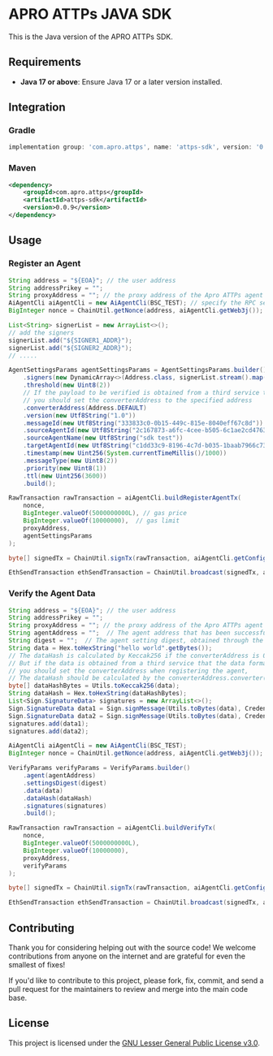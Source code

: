 # APRO ATTPs JAVA SDK

This is the Java version of the APRO ATTPs SDK.

## Requirements

- **Java 17 or above**: Ensure Java 17 or a later version installed.

## Integration

### Gradle

```gradle
implementation group: 'com.apro.attps', name: 'attps-sdk', version: '0.0.9'
```

### Maven

```xml
<dependency>
    <groupId>com.apro.attps</groupId>
    <artifactId>attps-sdk</artifactId>
    <version>0.0.9</version>
</dependency>
```

## Usage

### Register an Agent
```java
String address = "${EOA}"; // the user address
String addressPrikey = "";
String proxyAddress = ""; // the proxy address of the Apro ATTPs agent
AiAgentCli aiAgentCli = new AiAgentCli(BSC_TEST); // specify the RPC server
BigInteger nonce = ChainUtil.getNonce(address, aiAgentCli.getWeb3j());

List<String> signerList = new ArrayList<>();
// add the signers
signerList.add("${SIGNER1_ADDR}");
signerList.add("${SIGNER2_ADDR}");
// .....

AgentSettingsParams agentSettingsParams = AgentSettingsParams.builder()
    .signers(new DynamicArray<>(Address.class, signerList.stream().map(Address::new).toList()))
    .threshold(new Uint8(2))
    // If the payload to be verified is obtained from a third service that the data format needs to transform, 
    // you should set the converterAddress to the specified address
    .converterAddress(Address.DEFAULT)
    .version(new Utf8String("1.0"))
    .messageId(new Utf8String("333833c0-0b15-449c-815e-8040eff67c8d"))
    .sourceAgentId(new Utf8String("2c167873-a6fc-4cee-b505-6c1ae2cd4763"))
    .sourceAgentName(new Utf8String("sdk test"))
    .targetAgentId(new Utf8String("c1dd33c9-8196-4c7d-b035-1baab7966c73"))
    .timestamp(new Uint256(System.currentTimeMillis()/1000))
    .messageType(new Uint8(2))
    .priority(new Uint8(1))
    .ttl(new Uint256(3600))
    .build();

RawTransaction rawTransaction = aiAgentCli.buildRegisterAgentTx(
    nonce,
    BigInteger.valueOf(5000000000L), // gas price
    BigInteger.valueOf(10000000),  // gas limit
    proxyAddress,
    agentSettingsParams
);

byte[] signedTx = ChainUtil.signTx(rawTransaction, aiAgentCli.getConfig().getChainId(), addressPrikey);

EthSendTransaction ethSendTransaction = ChainUtil.broadcast(signedTx, aiAgentCli.getWeb3j());
```

### Verify the Agent Data
```java
String address = "${EOA}"; // the user address
String addressPrikey = "";
String proxyAddress = ""; // the proxy address of the Apro ATTPs agent
String agentAddress = "";  // The agent address that has been successfully accepted
String digest = "";  // The agent setting digest, obtained through the agent accept transaction log
String data = Hex.toHexString("hello world".getBytes());
// The dataHash is calculated by Keccak256 if the converterAddress is 0x0000000000000000000000000000000000000000.
// But if the data is obtained from a third service that the data format needs to transform, 
// you should set the converterAddress when registering the agent,
// The dataHash should be calculated by the converterAddress.converter(data).
byte[] dataHashBytes = Utils.toKeccak256(data);
String dataHash = Hex.toHexString(dataHashBytes);
List<Sign.SignatureData> signatures = new ArrayList<>();
Sign.SignatureData data1 = Sign.signMessage(Utils.toBytes(data), Credentials.create("${SIGNER1_PRIKEY}").getEcKeyPair());
Sign.SignatureData data2 = Sign.signMessage(Utils.toBytes(data), Credentials.create("${SIGNER2_PRIKEY}").getEcKeyPair());
signatures.add(data1);
signatures.add(data2);

AiAgentCli aiAgentCli = new AiAgentCli(BSC_TEST);
BigInteger nonce = ChainUtil.getNonce(address, aiAgentCli.getWeb3j());

VerifyParams verifyParams = VerifyParams.builder()
    .agent(agentAddress)
    .settingsDigest(digest)
    .data(data)
    .dataHash(dataHash)
    .signatures(signatures)
    .build();

RawTransaction rawTransaction = aiAgentCli.buildVerifyTx(
    nonce,
    BigInteger.valueOf(5000000000L),
    BigInteger.valueOf(10000000),
    proxyAddress,
    verifyParams
);

byte[] signedTx = ChainUtil.signTx(rawTransaction, aiAgentCli.getConfig().getChainId(), addressPrikey);

EthSendTransaction ethSendTransaction = ChainUtil.broadcast(signedTx, aiAgentCli.getWeb3j());
```

## Contributing
Thank you for considering helping out with the source code! We welcome contributions from anyone on the internet and are grateful for even the smallest of fixes!

If you'd like to contribute to this project, please fork, fix, commit, and send a pull request for the maintainers to review and merge into the main code base.

## License
This project is licensed under the [GNU Lesser General Public License v3.0](https://www.gnu.org/licenses/lgpl-3.0.en.html).

